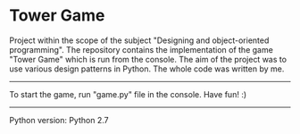# Tower Game

Project within the scope of the subject "Designing and object-oriented programming". The repository contains the implementation of the game "Tower Game" which is run from the console.
The aim of the project was to use various design patterns in Python.
The whole code was written by me.

------------------------------------
To start the game, run "game.py" file in the console. 
Have fun! :) 

--------------------------------
Python version:  Python 2.7

